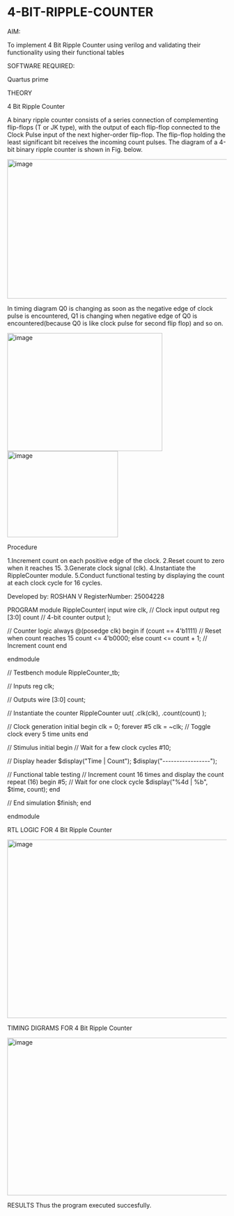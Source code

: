 # 4-BIT-RIPPLE-COUNTER

AIM:

To implement 4 Bit Ripple Counter using verilog and validating their functionality using their functional tables

SOFTWARE REQUIRED:

Quartus prime

THEORY

4 Bit Ripple Counter

A binary ripple counter consists of a series connection of complementing flip-flops (T or JK type), with the output of each flip-flop connected to the Clock Pulse input of the next higher-order flip-flop. The flip-flop holding the least significant bit receives the incoming count pulses. The diagram of a 4-bit binary ripple counter is shown in Fig. below.

<img width="602" height="320" alt="image" src="https://github.com/user-attachments/assets/b64da624-f2d8-4eac-944f-1bde9b510255" />


In timing diagram Q0 is changing as soon as the negative edge of clock pulse is encountered, Q1 is changing when negative edge of Q0 is encountered(because Q0 is like clock pulse for second flip flop) and so on.

<img width="356" height="271" alt="image" src="https://github.com/user-attachments/assets/ceef0cd3-36bd-4daa-a3dc-c253e0fe8577" />


<img width="254" height="198" alt="image" src="https://github.com/user-attachments/assets/1ac32e1a-1d1a-4ff3-82c4-201c4b020d75" />


Procedure

1.Increment count on each positive edge of the clock. 2.Reset count to zero when it reaches 15. 3.Generate clock signal (clk). 4.Instantiate the RippleCounter module. 5.Conduct functional testing by displaying the count at each clock cycle for 16 cycles.

  Developed by: ROSHAN V
 RegisterNumber: 25004228
 
PROGRAM
module RippleCounter(
   input wire clk,  // Clock input
   output reg [3:0] count // 4-bit counter output
);

// Counter logic
always @(posedge clk) begin
   if (count == 4'b1111) // Reset when count reaches 15
       count <= 4'b0000;
   else
       count <= count + 1; // Increment count
end

endmodule

// Testbench
module RippleCounter_tb;

// Inputs
reg clk;

// Outputs
wire [3:0] count;

// Instantiate the counter
RippleCounter uut(
   .clk(clk),
   .count(count)
);

// Clock generation
initial begin
   clk = 0;
   forever #5 clk = ~clk; // Toggle clock every 5 time units
end

// Stimulus
initial begin
   // Wait for a few clock cycles
   #10;
   
   // Display header
   $display("Time | Count");
   $display("-----------------");
   
   // Functional table testing
   // Increment count 16 times and display the count
   repeat (16) begin
       #5; // Wait for one clock cycle
       $display("%4d | %b", $time, count);
   end
   
   // End simulation
   $finish;
end

endmodule


RTL LOGIC FOR 4 Bit Ripple Counter

<img width="756" height="410" alt="image" src="https://github.com/user-attachments/assets/22ba0b7d-4c56-4b99-a85f-07f2edec8256" />


TIMING DIGRAMS FOR 4 Bit Ripple Counter

<img width="1098" height="362" alt="image" src="https://github.com/user-attachments/assets/656c5b5a-5edb-40bd-b5b1-865349b0a827" />


RESULTS Thus the program executed succesfully.


